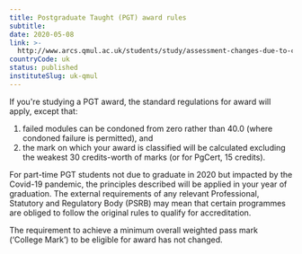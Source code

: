 ```yaml
---
title: Postgraduate Taught (PGT) award rules
subtitle: 
date: 2020-05-08
link: >-
  http://www.arcs.qmul.ac.uk/students/study/assessment-changes-due-to-coronavirus/
countryCode: uk
status: published
instituteSlug: uk-qmul
---
```

  


If you're studying a PGT award, the standard regulations for award will apply, except that:

  1. failed modules can be condoned from zero rather than 40.0 (where condoned failure is permitted), and
  2. the mark on which your award is classified will be calculated excluding the weakest 30 credits-worth of marks (or for PgCert, 15 credits).



For part-time PGT students not due to graduate in 2020 but impacted by the Covid-19 pandemic, the principles described will be applied in your year of graduation. The external requirements of any relevant Professional, Statutory and Regulatory Body (PSRB) may mean that certain programmes are obliged to follow the original rules to qualify for accreditation.

The requirement to achieve a minimum overall weighted pass mark (‘College Mark’) to be eligible for award has not changed.
